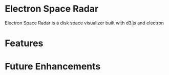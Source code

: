 Electron Space Radar
====
Electron Space Radar is a disk space visualizer built with d3.js and electron

Features
==


Future Enhancements
==
